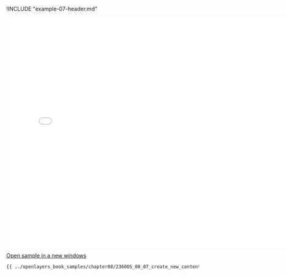
!INCLUDE "example-07-header.md"

<iframe src="../openlayers_book_samples/chapter08/2360OS_08_07_create_new_content.html" width="770" height="600" frameBorder="0" seamless="seamless">
</iframe>

<a href="../openlayers_book_samples/chapter08/2360OS_08_07_create_new_content.html" target="_blank">Open sample in a new windows</a>

```html
{{ ../openlayers_book_samples/chapter08/2360OS_08_07_create_new_content.html }}
```
